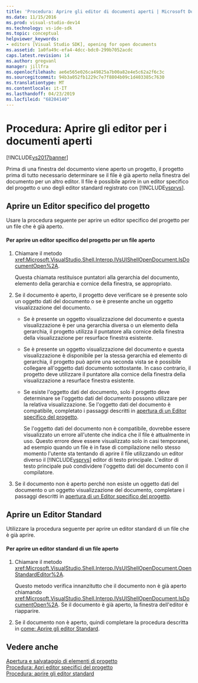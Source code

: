 ```yaml
---
title: 'Procedura: Aprire gli editor di documenti aperti | Microsoft Docs'
ms.date: 11/15/2016
ms.prod: visual-studio-dev14
ms.technology: vs-ide-sdk
ms.topic: conceptual
helpviewer_keywords:
- editors [Visual Studio SDK], opening for open documents
ms.assetid: 1a0fa49c-efa4-4dcc-bdc0-299b7052acdc
caps.latest.revision: 14
ms.author: gregvanl
manager: jillfra
ms.openlocfilehash: ae6e565e026ca49825a7b00a82e4e5c62a2f6c3c
ms.sourcegitcommit: 94b3a052fb1229c7e7f8804b09c1d403385c7630
ms.translationtype: MT
ms.contentlocale: it-IT
ms.lasthandoff: 04/23/2019
ms.locfileid: "68204140"
---
```

# <a name="how-to-open-editors-for-open-documents"></a>Procedura: Aprire gli editor per i documenti aperti
[!INCLUDE[vs2017banner](../includes/vs2017banner.md)]

Prima di una finestra del documento viene aperto un progetto, il progetto prima di tutto necessario determinare se il file è già aperto nella finestra del documento per un altro editor. Il file è possibile aprire in un editor specifico del progetto o uno degli editor standard registrato con [!INCLUDE[vsprvs](../includes/vsprvs-md.md)].  
  
## <a name="opening-a-project-specific-editor"></a>Aprire un Editor specifico del progetto  
 Usare la procedura seguente per aprire un editor specifico del progetto per un file che è già aperto.  
  
#### <a name="to-open-a-project-specific-editor-for-an-open-file"></a>Per aprire un editor specifico del progetto per un file aperto  
  
1. Chiamare il metodo <xref:Microsoft.VisualStudio.Shell.Interop.IVsUIShellOpenDocument.IsDocumentOpen%2A>.  
  
    Questa chiamata restituisce puntatori alla gerarchia del documento, elemento della gerarchia e cornice della finestra, se appropriato.  
  
2. Se il documento è aperto, il progetto deve verificare se è presente solo un oggetto dati del documento o se è presente anche un oggetto visualizzazione del documento.  
  
   - Se è presente un oggetto visualizzazione del documento e questa visualizzazione è per una gerarchia diversa o un elemento della gerarchia, il progetto utilizza il puntatore alla cornice della finestra della visualizzazione per resurface finestra esistente.  
  
   - Se è presente un oggetto visualizzazione del documento e questa visualizzazione è disponibile per la stessa gerarchia ed elemento di gerarchia, il progetto può aprire una seconda vista se è possibile collegare all'oggetto dati documento sottostante. In caso contrario, il progetto deve utilizzare il puntatore alla cornice della finestra della visualizzazione a resurface finestra esistente.  
  
   - Se esiste l'oggetto dati del documento, solo il progetto deve determinare se l'oggetto dati del documento possono utilizzare per la relativa visualizzazione. Se l'oggetto dati del documento è compatibile, completato i passaggi descritti in [apertura di un Editor specifico del progetto](../extensibility/how-to-open-project-specific-editors.md).  
  
     Se l'oggetto dati del documento non è compatibile, dovrebbe essere visualizzato un errore all'utente che indica che il file è attualmente in uso. Questo errore deve essere visualizzato solo in casi temporanei, ad esempio quando un file è in fase di compilazione nello stesso momento l'utente sta tentando di aprire il file utilizzando un editor diverso il [!INCLUDE[vsprvs](../includes/vsprvs-md.md)] editor di testo principale. L'editor di testo principale può condividere l'oggetto dati del documento con il compilatore.  
  
3. Se il documento non è aperto perché non esiste un oggetto dati del documento o un oggetto visualizzazione del documento, completare i passaggi descritti in [apertura di un Editor specifico del progetto](../extensibility/how-to-open-project-specific-editors.md).  
  
## <a name="opening-a-standard-editor"></a>Aprire un Editor Standard  
 Utilizzare la procedura seguente per aprire un editor standard di un file che è già aprire.  
  
#### <a name="to-open-a-standard-editor-for-an-open-file"></a>Per aprire un editor standard di un file aperto  
  
1. Chiamare il metodo <xref:Microsoft.VisualStudio.Shell.Interop.IVsUIShellOpenDocument.OpenStandardEditor%2A>.  
  
     Questo metodo verifica innanzitutto che il documento non è già aperto chiamando <xref:Microsoft.VisualStudio.Shell.Interop.IVsUIShellOpenDocument.IsDocumentOpen%2A>. Se il documento è già aperto, la finestra dell'editor è riapparire.  
  
2. Se il documento non è aperto, quindi completare la procedura descritta in [come: Aprire gli editor Standard](../extensibility/how-to-open-standard-editors.md).  
  
## <a name="see-also"></a>Vedere anche  
 [Apertura e salvataggio di elementi di progetto](../extensibility/internals/opening-and-saving-project-items.md)   
 [Procedura: Apri editor specifici del progetto](../extensibility/how-to-open-project-specific-editors.md)   
 [Procedura: aprire gli editor standard](../extensibility/how-to-open-standard-editors.md)
